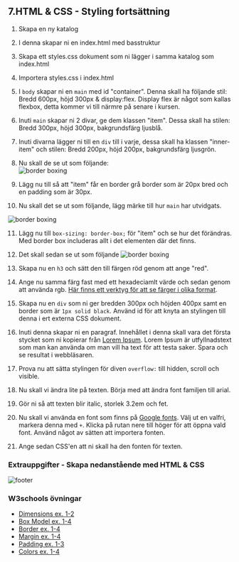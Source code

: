 ## 7.HTML & CSS - Styling fortsättning

1. Skapa en ny katalog

1. I denna skapar ni en index.html med basstruktur

1. Skapa ett styles.css dokument som ni lägger i samma katalog som index.html

1. Importera styles.css i index.html

1. I ```body``` skapar ni en ```main``` med id "container". Denna skall ha följande stil: Bredd 600px, höjd 300px & display:flex. Display flex är något som kallas flexbox, detta kommer vi till närmre på senare i kursen.

1. Inuti ```main``` skapar ni 2 divar, ge dem klassen "item". Dessa skall ha stilen: Bredd 300px, höjd 300px, bakgrundsfärg ljusblå.

1. Inuti divarna lägger ni till en ```div``` till i varje, dessa skall ha klassen "inner-item" och stilen: Bredd 200px, höjd 200px, bakgrundsfärg ljusgrön.

1. Nu skall de se ut som följande: <br>![border boxing](new/new-structure/new-structure/media/exercises-images/borderbox1.png "border boxing")

1. Lägg nu till så att "item" får en border grå border som är 20px bred och en padding som är 30px.

1. Nu skall det se ut som följande, lägg märke till hur ```main``` har utvidgats.

![border boxing](new/new-structure/new-structure/media/exercises-images/borderbox2.png "border boxing")

11. Lägg nu till ```box-sizing: border-box;``` för "item" och se hur det förändras. Med border box includeras allt i det elementen där det finns.

12. Det skall sedan se ut som följande ![border boxing](new/new-structure/new-structure/media/exercises-images/borderbox3.png "border boxing")

13. Skapa nu en ```h3``` och sätt den till färgen röd genom att ange "red".

14. Ange nu samma färg fast med ett hexadeciamlt värde och sedan genom att använda rgb. <a href="https://htmlcolorcodes.com" target="_blank">Här finns ett verktyg för att se färger i olika format</a>.

15. Skapa nu en ```div``` som ni ger bredden 300px och höjden 400px samt en border som är ```1px solid black```. Använd id för att knyta an stylingen till denna i ert externa CSS dokument.

16. Inuti denna skapar ni en paragraf. Innehållet i denna skall vara det första stycket som ni kopierar från <a href="https://sv.lipsum.com/" target="_blank">Lorem Ipsum</a>. Lorem Ipsum är utfyllnadstext som man kan använda om man vill ha text för att testa saker. Spara och se resultat i webbläsaren.

17. Prova nu att sätta stylingen för diven ```overflow:``` till hidden, scroll och visible.

18. Nu skall vi ändra lite på texten. Börja med att ändra font familjen till arial.

19. Gör ni så att texten blir italic, storlek 3.2em och fet.

20. Nu skall vi använda en font som finns på <a href="https://fonts.google.com/" target="_blank">Google fonts</a>. Välj ut en valfri, markera denna med ```+```. Klicka på rutan nere till höger för att öppna vald font. Använd något av sätten att importera fonten.

22. Ange sedan CSS'en att ni skall ha den fonten för texten.

### Extrauppgifter - Skapa nedanstående med HTML & CSS

![footer](new/new-structure/new-structure/media/exercises-images/footer.png "footer")

### W3schools övningar

* <a href="https://www.w3schools.com/css/exercise.asp?filename=exercise_dimension1" target="_blank">Dimensions ex. 1-2</a>
* <a href="www.w3schools.com/css/exercise.asp?filename=exercise_boxmodel1" target="_blank">Box Model ex. 1-4</a>
* <a href="https://www.w3schools.com/css/exercise.asp?filename=exercise_border1" target="_blank">Border ex. 1-4</a>
* <a href="www.w3schools.com/css/exercise.asp?filename=exercise_margin1" target="_blank">Margin ex. 1-4</a>
* <a href="https://www.w3schools.com/css/exercise.asp?filename=exercise_padding1" target="_blank">Padding ex. 1-3</a>
* <a href="https://www.w3schools.com/css/exercise.asp?filename=exercise_css3_colors1" target="_blank">Colors ex. 1-4</a>
